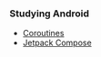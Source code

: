 ### Studying Android

* <a href="https://cooperative-floor-0d8.notion.site/Kotlin-Coroutines-24264747e372483b8005477e82cea0fe?pvs=4">Coroutines</a>
* <a href="[https://cooperative-floor-0d8.notion.site/Kotlin-Coroutines-24264747e372483b8005477e82cea0fe?pvs=4](https://cooperative-floor-0d8.notion.site/Jetpack-Compose-Study-Archives-b3123be6103d46709ba190fdf5247e7c?pvs=4)https://cooperative-floor-0d8.notion.site/Jetpack-Compose-Study-Archives-b3123be6103d46709ba190fdf5247e7c?pvs=4">Jetpack Compose</a>
